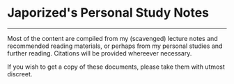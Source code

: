 # Japorized's Personal Study Notes
---
Most of the content are compiled from my (scavenged) lecture notes and recommended reading materials, or perhaps from my personal studies and further reading. Citations will be provided whereever necessary.

If you wish to get a copy of these documents, please take them with utmost discreet.